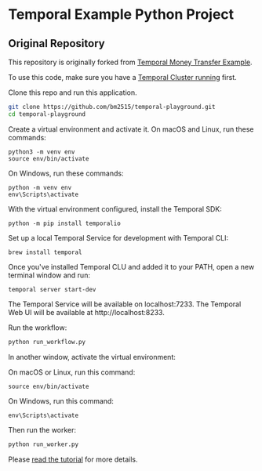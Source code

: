 # Temporal Example Python Project

## Original Repository

This repository is originally forked from [Temporal Money Transfer Example](https://github.com/temporalio/money-transfer-project-template-python).


To use this code, make sure you have a [Temporal Cluster running](https://learn.temporal.io/getting_started/python/dev_environment/) first.

Clone this repo and run this application.

```bash
git clone https://github.com/bm2515/temporal-playground.git
cd temporal-playground
```

Create a virtual environment and activate it. On macOS and Linux, run these commands:

```
python3 -m venv env
source env/bin/activate
```

On Windows, run these commands:

```
python -m venv env
env\Scripts\activate
```

With the virtual environment configured, install the Temporal SDK:

```
python -m pip install temporalio
```

Set up a local Temporal Service for development with Temporal CLI:

```
brew install temporal
```

Once you've installed Temporal CLU and added it to your PATH, open a new terminal window and run:

```
temporal server start-dev
```

The Temporal Service will be available on localhost:7233.
The Temporal Web UI will be available at http://localhost:8233.

Run the workflow:

```bash
python run_workflow.py
```

In another window, activate the virtual environment:

On macOS or Linux, run this command:

```
source env/bin/activate
```

On Windows, run this command:

```
env\Scripts\activate
```


Then run the worker:


```bash
python run_worker.py
```

Please [read the tutorial](https://learn.temporal.io/getting_started/python/first_program_in_python/) for more details.

